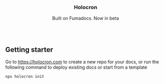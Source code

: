 <div align='center'>
    <br/>
    <br/>
    <h3>Holocron</h3>
    <p>Built on Fumadocs. Now in beta</p>
    <br/>
    <br/>
</div>

## Getting starter

Go to https://holocron.com to create a new repo for your docs, or run the following command to deploy existing docs or start from a template

```sh
npx holocron init
```
